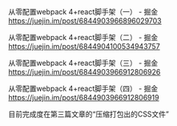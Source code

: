 从零配置webpack 4+react脚手架（一） - 掘金
https://juejin.im/post/6844903966896029703

从零配置webpack 4+react脚手架（二） - 掘金
https://juejin.im/post/6844904100534943757

从零配置webpack 4+react脚手架（三） - 掘金
https://juejin.im/post/6844903966912806926

从零配置webpack 4+react脚手架（四） - 掘金
https://juejin.im/post/6844903966912806919


目前完成度在第三篇文章的“压缩打包出的CSS文件”